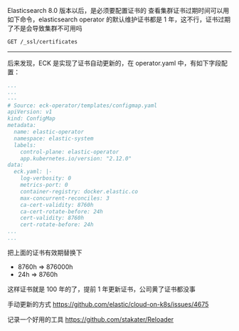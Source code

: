 Elasticsearch 8.0 版本以后，是必须要配置证书的
查看集群证书过期时间可以用如下命令，elasticsearch operator 的默认维护证书都是 1 年，这不行，证书过期了不是会导致集群不可用吗

```bash
GET /_ssl/certificates
```


----

后来发现，ECK 是实现了证书自动更新的，在 operator.yaml 中，有如下字段配置：


```yaml
...
...
---
# Source: eck-operator/templates/configmap.yaml
apiVersion: v1
kind: ConfigMap
metadata:
  name: elastic-operator
  namespace: elastic-system
  labels:
    control-plane: elastic-operator
    app.kubernetes.io/version: "2.12.0"
data:
  eck.yaml: |-
    log-verbosity: 0
    metrics-port: 0
    container-registry: docker.elastic.co
    max-concurrent-reconciles: 3
    ca-cert-validity: 8760h
    ca-cert-rotate-before: 24h
    cert-validity: 8760h
    cert-rotate-before: 24h
...
...
```

把上面的证书有效期替换下

- 8760h => 876000h 
- 24h => 8760h


这样证书就是 100 年的了，提前 1 年更新证书，公司黄了证书都没事


手动更新的方式
https://github.com/elastic/cloud-on-k8s/issues/4675

记录一个好用的工具
https://github.com/stakater/Reloader
